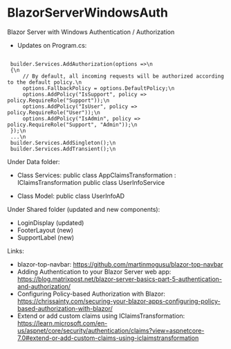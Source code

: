 # BlazorServerWindowsAuth

Blazor Server with Windows Authentication / Authorization

- Updates on Program.cs:
<code>
 builder.Services.AddAuthorization(options =>\n
 {\n
     // By default, all incoming requests will be authorized according to the default policy.\n
     options.FallbackPolicy = options.DefaultPolicy;\n
     options.AddPolicy("IsSupport", policy => policy.RequireRole("Support"));\n
     options.AddPolicy("IsUser", policy => policy.RequireRole("User"));\n
     options.AddPolicy("IsAdmin", policy => policy.RequireRole("Support", "Admin"));\n
 });\n
 ...\n
 builder.Services.AddSingleton<UserInfoService>();\n
 builder.Services.AddTransient<IClaimsTransformation, AppClaimsTransformation>();\n
</code>

Under Data folder:
- Class Services:
public class AppClaimsTransformation : IClaimsTransformation
public class UserInfoService

- Class Model:
public class UserInfoAD

Under Shared folder (updated and new components): 
- LoginDisplay (updated)
- FooterLayout (new)
- SupportLabel (new)

Links:
- blazor-top-navbar:
  https://github.com/martinmogusu/blazor-top-navbar
- Adding Authentication to your Blazor Server web app:
  https://blog.matrixpost.net/blazor-server-basics-part-5-authentication-and-authorization/
- Configuring Policy-based Authorization with Blazor:
  https://chrissainty.com/securing-your-blazor-apps-configuring-policy-based-authorization-with-blazor/
- Extend or add custom claims using IClaimsTransformation:
  https://learn.microsoft.com/en-us/aspnet/core/security/authentication/claims?view=aspnetcore-7.0#extend-or-add-custom-claims-using-iclaimstransformation
